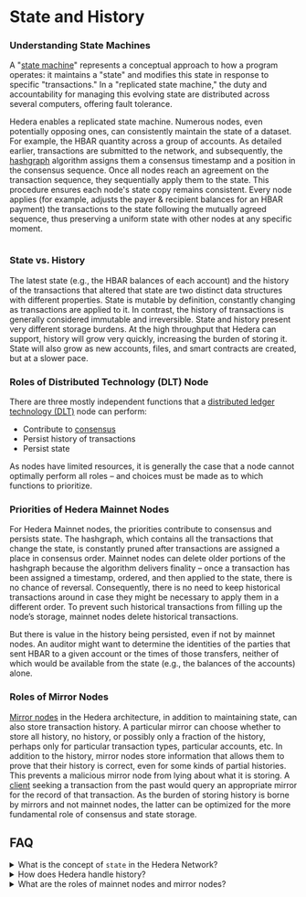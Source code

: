 # State and History

### Understanding State Machines

A "[state machine](../support-and-community/glossary.md#state-machine)" represents a conceptual approach to how a program operates: it maintains a "state" and modifies this state in response to specific "transactions." In a "replicated state machine," the duty and accountability for managing this evolving state are distributed across several computers, offering fault tolerance.

Hedera enables a replicated state machine. Numerous nodes, even potentially opposing ones, can consistently maintain the state of a dataset. For example, the HBAR quantity across a group of accounts. As detailed earlier, transactions are submitted to the network, and subsequently, the [hashgraph](../support-and-community/glossary.md#hashgraph) algorithm assigns them a consensus timestamp and a position in the consensus sequence. Once all nodes reach an agreement on the transaction sequence, they sequentially apply them to the state. This procedure ensures each node's state copy remains consistent. Every node applies (for example, adjusts the payer & recipient balances for an HBAR payment) the transactions to the state following the mutually agreed sequence, thus preserving a uniform state with other nodes at any specific moment.

<figure><img src="../../zh-CN/zh/.gitbook/assets/hh-consensus-service-whitepaper-icons.png" alt=""><figcaption></figcaption></figure>

### State vs. History

The latest state (e.g., the HBAR balances of each account) and the history of the transactions that altered that state are two distinct data structures with different properties. State is mutable by definition, constantly changing as transactions are applied to it. In contrast, the history of transactions is generally considered immutable and irreversible. State and history present very different storage burdens. At the high throughput that Hedera can support, history will grow very quickly, increasing the burden of storing it. State will also grow as new accounts, files, and smart contracts are created, but at a slower pace.

### Roles of Distributed Technology (DLT) Node

There are three mostly independent functions that a [distributed ledger technology (DLT)](../support-and-community/glossary.md#distributed-ledger-technology-dlt) node can perform:

* Contribute to [consensus](../support-and-community/glossary.md#consensus)
* Persist history of transactions
* Persist state

As nodes have limited resources, it is generally the case that a node cannot optimally perform all roles – and choices must be made as to which functions to prioritize.

### Priorities of Hedera Mainnet Nodes

For Hedera Mainnet nodes, the priorities contribute to consensus and persists state. The hashgraph, which contains all the transactions that change the state, is constantly pruned after transactions are assigned a place in consensus order. Mainnet nodes can delete older portions of the hashgraph because the algorithm delivers finality – once a transaction has been assigned a timestamp, ordered, and then applied to the state, there is no chance of reversal. Consequently, there is no need to keep historical transactions around in case they might be necessary to apply them in a different order. To prevent such historical transactions from filling up the node’s storage, mainnet nodes delete historical transactions.

But there is value in the history being persisted, even if not by mainnet nodes. An auditor might want to determine the identities of the parties that sent HBAR to a given account or the times of those transfers, neither of which would be available from the state (e.g., the balances of the accounts) alone.

### Roles of Mirror Nodes

[Mirror nodes](mirror-nodes/) in the Hedera architecture, in addition to maintaining state, can also store transaction history. A particular mirror can choose whether to store all history, no history, or possibly only a fraction of the history, perhaps only for particular transaction types, particular accounts, etc. In addition to the history, mirror nodes store information that allows them to prove that their history is correct, even for some kinds of partial histories. This prevents a malicious mirror node from lying about what it is storing. A [client](../support-and-community/glossary.md#client) seeking a transaction from the past would query an appropriate mirror for the record of that transaction. As the burden of storing history is borne by mirrors and not mainnet nodes, the latter can be optimized for the more fundamental role of consensus and state storage.

## FAQ

<details>

<summary>What is the concept of <code>state</code> in the Hedera Network?</summary>

The state in the Hedera Network is the current status of all data, like the amount of HBAR in a set of accounts. It is maintained across multiple nodes in a consistent representation, providing fault tolerance. The state constantly changes as transactions are applied to it.

</details>

<details>

<summary>How does Hedera handle history?</summary>

The history of transactions is maintained as a separate data structure from the state. It provides a record of transactions that have changed the state over time. It is usually envisaged as immutable and irreversible. Mirror nodes in the Hedera architecture store the transaction history, while mainnet nodes focus on consensus and state storage.

</details>

<details>

<summary>What are the roles of mainnet nodes and mirror nodes?</summary>

Mainnet nodes prioritize contributing to consensus and persisting state. They delete historical transactions after they are assigned a place in the consensus order. Mirror nodes, on the other hand, store the transaction history and maintain state, providing a record of past transactions for audit purposes.

</details>
